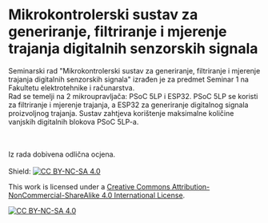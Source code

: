 # Mikrokontrolerski sustav za generiranje, filtriranje i mjerenje trajanja digitalnih senzorskih signala 
Seminarski rad "Mikrokontrolerski sustav za generiranje, filtriranje i mjerenje trajanja digitalnih senzorskih signala" izrađen je za predmet Seminar 1 na Fakultetu elektrotehnike i računarstva.
<br>
Rad se temelji na 2 mikroupravljača: PSoC 5LP i ESP32. PSoC 5LP se koristi za filtriranje i mjerenje trajanja, a ESP32 za generiranje digitalnog signala proizvoljnog trajanja. Sustav zahtjeva korištenje maksimalne količine vanjskih digitalnih blokova PSoC 5LP-a. 


<br><br>
Iz rada dobivena odlična ocjena.
<br><br>
Shield: [![CC BY-NC-SA 4.0][cc-by-nc-sa-shield]][cc-by-nc-sa]

This work is licensed under a
[Creative Commons Attribution-NonCommercial-ShareAlike 4.0 International License][cc-by-nc-sa].

[![CC BY-NC-SA 4.0][cc-by-nc-sa-image]][cc-by-nc-sa]

[cc-by-nc-sa]: http://creativecommons.org/licenses/by-nc-sa/4.0/
[cc-by-nc-sa-image]: https://licensebuttons.net/l/by-nc-sa/4.0/88x31.png
[cc-by-nc-sa-shield]: https://img.shields.io/badge/License-CC%20BY--NC--SA%204.0-lightgrey.svg
